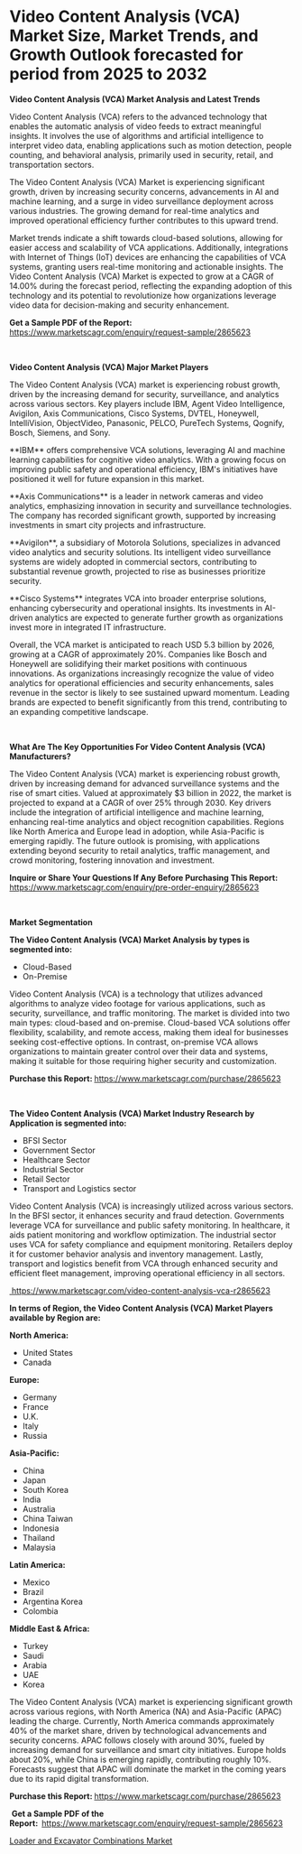 <p><h1>Video Content Analysis (VCA) Market Size, Market Trends, and Growth Outlook forecasted for period from 2025 to 2032</h1></p><p><strong>Video Content Analysis (VCA) Market Analysis and Latest Trends</strong></p>
<p><p>Video Content Analysis (VCA) refers to the advanced technology that enables the automatic analysis of video feeds to extract meaningful insights. It involves the use of algorithms and artificial intelligence to interpret video data, enabling applications such as motion detection, people counting, and behavioral analysis, primarily used in security, retail, and transportation sectors.</p><p>The Video Content Analysis (VCA) Market is experiencing significant growth, driven by increasing security concerns, advancements in AI and machine learning, and a surge in video surveillance deployment across various industries. The growing demand for real-time analytics and improved operational efficiency further contributes to this upward trend.</p><p>Market trends indicate a shift towards cloud-based solutions, allowing for easier access and scalability of VCA applications. Additionally, integrations with Internet of Things (IoT) devices are enhancing the capabilities of VCA systems, granting users real-time monitoring and actionable insights. The Video Content Analysis (VCA) Market is expected to grow at a CAGR of 14.00% during the forecast period, reflecting the expanding adoption of this technology and its potential to revolutionize how organizations leverage video data for decision-making and security enhancement.</p></p>
<p><strong>Get a Sample PDF of the Report:&nbsp;</strong> <a href="https://www.marketscagr.com/enquiry/request-sample/2865623?utm_campaign=2470&utm_medium=2&utm_source=Github&utm_content=ia&utm_term=12032025&utm_id=video-content-analysis-vca">https://www.marketscagr.com/enquiry/request-sample/2865623</a></p>
<p>&nbsp;</p>
<p><strong>Video Content Analysis (VCA) Major Market Players</strong></p>
<p><p>The Video Content Analysis (VCA) market is experiencing robust growth, driven by the increasing demand for security, surveillance, and analytics across various sectors. Key players include IBM, Agent Video Intelligence, Avigilon, Axis Communications, Cisco Systems, DVTEL, Honeywell, IntelliVision, ObjectVideo, Panasonic, PELCO, PureTech Systems, Qognify, Bosch, Siemens, and Sony.</p><p>**IBM** offers comprehensive VCA solutions, leveraging AI and machine learning capabilities for cognitive video analytics. With a growing focus on improving public safety and operational efficiency, IBM's initiatives have positioned it well for future expansion in this market.</p><p>**Axis Communications** is a leader in network cameras and video analytics, emphasizing innovation in security and surveillance technologies. The company has recorded significant growth, supported by increasing investments in smart city projects and infrastructure.</p><p>**Avigilon**, a subsidiary of Motorola Solutions, specializes in advanced video analytics and security solutions. Its intelligent video surveillance systems are widely adopted in commercial sectors, contributing to substantial revenue growth, projected to rise as businesses prioritize security.</p><p>**Cisco Systems** integrates VCA into broader enterprise solutions, enhancing cybersecurity and operational insights. Its investments in AI-driven analytics are expected to generate further growth as organizations invest more in integrated IT infrastructure.</p><p>Overall, the VCA market is anticipated to reach USD 5.3 billion by 2026, growing at a CAGR of approximately 20%. Companies like Bosch and Honeywell are solidifying their market positions with continuous innovations. As organizations increasingly recognize the value of video analytics for operational efficiencies and security enhancements, sales revenue in the sector is likely to see sustained upward momentum. Leading brands are expected to benefit significantly from this trend, contributing to an expanding competitive landscape.</p></p>
<p>&nbsp;</p>
<p><strong>What Are The Key Opportunities For Video Content Analysis (VCA) Manufacturers?</strong></p>
<p><p>The Video Content Analysis (VCA) market is experiencing robust growth, driven by increasing demand for advanced surveillance systems and the rise of smart cities. Valued at approximately $3 billion in 2022, the market is projected to expand at a CAGR of over 25% through 2030. Key drivers include the integration of artificial intelligence and machine learning, enhancing real-time analytics and object recognition capabilities. Regions like North America and Europe lead in adoption, while Asia-Pacific is emerging rapidly. The future outlook is promising, with applications extending beyond security to retail analytics, traffic management, and crowd monitoring, fostering innovation and investment.</p></p>
<p><strong>Inquire or Share Your Questions If Any Before Purchasing This Report:</strong> <a href="https://www.marketscagr.com/enquiry/pre-order-enquiry/2865623?utm_campaign=2470&utm_medium=2&utm_source=Github&utm_content=ia&utm_term=12032025&utm_id=video-content-analysis-vca">https://www.marketscagr.com/enquiry/pre-order-enquiry/2865623</a></p>
<p>&nbsp;</p>
<p><strong>Market Segmentation</strong></p>
<p><strong>The Video Content Analysis (VCA) Market Analysis by types is segmented into:</strong></p>
<p><ul><li> Cloud-Based</li><li>On-Premise </li></ul></p>
<p><p>Video Content Analysis (VCA) is a technology that utilizes advanced algorithms to analyze video footage for various applications, such as security, surveillance, and traffic monitoring. The market is divided into two main types: cloud-based and on-premise. Cloud-based VCA solutions offer flexibility, scalability, and remote access, making them ideal for businesses seeking cost-effective options. In contrast, on-premise VCA allows organizations to maintain greater control over their data and systems, making it suitable for those requiring higher security and customization.</p></p>
<p><strong>Purchase this Report:&nbsp;</strong><a href="https://www.marketscagr.com/purchase/2865623?utm_campaign=2470&utm_medium=2&utm_source=Github&utm_content=ia&utm_term=12032025&utm_id=video-content-analysis-vca">https://www.marketscagr.com/purchase/2865623</a></p>
<p>&nbsp;</p>
<p><strong>The Video Content Analysis (VCA) Market Industry Research by Application is segmented into:</strong></p>
<p><ul><li> BFSI Sector</li><li>Government Sector</li><li>Healthcare Sector</li><li>Industrial Sector</li><li>Retail Sector</li><li>Transport and Logistics sector </li></ul></p>
<p><p>Video Content Analysis (VCA) is increasingly utilized across various sectors. In the BFSI sector, it enhances security and fraud detection. Governments leverage VCA for surveillance and public safety monitoring. In healthcare, it aids patient monitoring and workflow optimization. The industrial sector uses VCA for safety compliance and equipment monitoring. Retailers deploy it for customer behavior analysis and inventory management. Lastly, transport and logistics benefit from VCA through enhanced security and efficient fleet management, improving operational efficiency in all sectors.</p></p>
<p><a href="https://www.marketscagr.com/video-content-analysis-vca-r2865623?utm_campaign=2470&utm_medium=2&utm_source=Github&utm_content=ia&utm_term=12032025&utm_id=video-content-analysis-vca">&nbsp;https://www.marketscagr.com/video-content-analysis-vca-r2865623</a></p>
<p><strong>In terms of Region, the Video Content Analysis (VCA) Market Players available by Region are:</strong></p>
<p>
    <p> <strong> North America: </strong>
        <ul>
            <li>United States</li>
            <li>Canada</li>
        </ul>
        </p> 
    <p> <strong> Europe: </strong>
        <ul>
            <li>Germany</li>
            <li>France</li>
            <li>U.K.</li>
            <li>Italy</li>
            <li>Russia</li>
        </ul>
        </p> 
    <p> <strong> Asia-Pacific: </strong>
        <ul>
            <li>China</li>
            <li>Japan</li>
            <li>South Korea</li>
            <li>India</li>
            <li>Australia</li>
            <li>China Taiwan</li>
            <li>Indonesia</li>
            <li>Thailand</li>
            <li>Malaysia</li>
        </ul>
        </p> 
    <p> <strong> Latin America: </strong>
        <ul>
            <li>Mexico</li>
            <li>Brazil</li>
            <li>Argentina Korea</li>
            <li>Colombia</li>
        </ul>
        </p> 
    <p> <strong> Middle East & Africa: </strong>
        <ul>
            <li>Turkey</li>
            <li>Saudi</li>
            <li>Arabia</li>
            <li>UAE</li>
            <li>Korea</li>
        </ul>
    </p>
    </p>
<p><p>The Video Content Analysis (VCA) market is experiencing significant growth across various regions, with North America (NA) and Asia-Pacific (APAC) leading the charge. Currently, North America commands approximately 40% of the market share, driven by technological advancements and security concerns. APAC follows closely with around 30%, fueled by increasing demand for surveillance and smart city initiatives. Europe holds about 20%, while China is emerging rapidly, contributing roughly 10%. Forecasts suggest that APAC will dominate the market in the coming years due to its rapid digital transformation.</p></p>
<p><strong>Purchase this Report: </strong><a href="https://www.marketscagr.com/purchase/2865623?utm_campaign=2470&utm_medium=2&utm_source=Github&utm_content=ia&utm_term=12032025&utm_id=video-content-analysis-vca">https://www.marketscagr.com/purchase/2865623</a></p>
<p>&nbsp;<strong>Get a Sample PDF of the Report:&nbsp;&nbsp;</strong><a href="https://www.marketscagr.com/enquiry/request-sample/2865623?utm_campaign=2470&utm_medium=2&utm_source=Github&utm_content=ia&utm_term=12032025&utm_id=video-content-analysis-vca">https://www.marketscagr.com/enquiry/request-sample/2865623</a></p>
<p><strong></strong></p>
<p><p><a href="https://github.com/yankimber90yankim/Market-Research-Report-List-1/blob/main/loader-and-excavator-combinations-market.md?utm_campaign=2470&utm_medium=2&utm_source=Github&utm_content=ia&utm_term=12032025&utm_id=video-content-analysis-vca">Loader and Excavator Combinations Market</a></p></p>